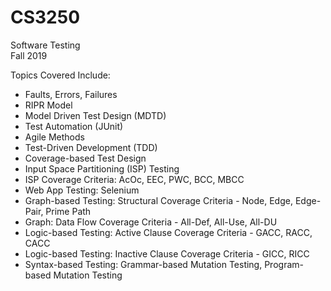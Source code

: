# CS3250
Software Testing <br />
Fall 2019

Topics Covered Include:
- Faults, Errors, Failures
- RIPR Model
- Model Driven Test Design (MDTD)
- Test Automation (JUnit)
- Agile Methods
- Test-Driven Development (TDD)
- Coverage-based Test Design
- Input Space Partitioning (ISP) Testing
- ISP Coverage Criteria: AcOc, EEC, PWC, BCC, MBCC
- Web App Testing: Selenium
- Graph-based Testing: Structural Coverage Criteria - Node, Edge, Edge-Pair, Prime Path
- Graph: Data Flow Coverage Criteria - All-Def, All-Use, All-DU
- Logic-based Testing: Active Clause Coverage Criteria - GACC, RACC, CACC
- Logic-based Testing: Inactive Clause Coverage Criteria - GICC, RICC
- Syntax-based Testing: Grammar-based Mutation Testing, Program-based Mutation Testing
